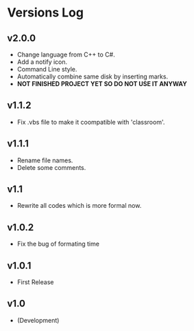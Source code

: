 # Versions Log

## v2.0.0

- Change language from C++ to C\#.
- Add a notify icon.
- Command Line style.
- Automatically combine same disk by inserting marks.
- **NOT FINISHED PROJECT YET SO DO NOT USE IT ANYWAY**

## v1.1.2

- Fix .vbs file to make it coompatible with 'classroom'.

## v1.1.1

- Rename file names.
- Delete some comments.

## v1.1

- Rewrite all codes which is more formal now.

## v1.0.2

- Fix the bug of formating time

## v1.0.1

- First Release

## v1.0

- (Development)